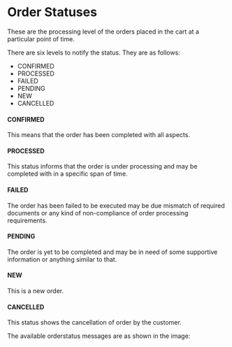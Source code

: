 # Order Statuses

These are the processing level of the orders placed in the cart at a particular point of time.

There are six levels to notify the status. They are as follows:
* CONFIRMED
* PROCESSED
* FAILED
* PENDING
* NEW
* CANCELLED

#### CONFIRMED
This means that the order has been completed with all aspects.

#### PROCESSED
This status informs that the order is under processing and may be completed with in a specific span of time.

#### FAILED
The order has been failed to be executed may be due mismatch of required documents or any kind of non-compliance of order processing requirements.

#### PENDING
The order is yet to be completed and may be in need of some supportive information or anything similar to that.

#### NEW
This is a new order.

#### CANCELLED
This status shows the cancellation of order by the customer.

The available orderstatus messages are as shown in the image:


